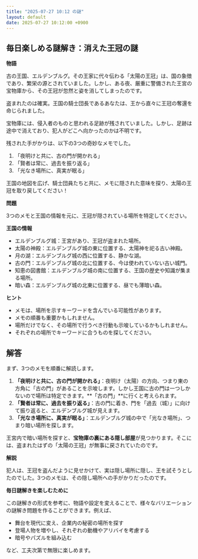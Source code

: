 ```yaml
---
title: "2025-07-27 10:12 の謎"
layout: default
date: 2025-07-27 10:12:00 +0900
---
```

## 毎日楽しめる謎解き：消えた王冠の謎

**物語**

古の王国、エルデンブルグ。その王家に代々伝わる「太陽の王冠」は、国の象徴であり、繁栄の源とされていました。しかし、ある夜、厳重に警備された王宮の宝物庫から、その王冠が忽然と姿を消してしまったのです。

盗まれたのは確実。王国の騎士団長であるあなたは、王から直々に王冠の奪還を命じられました。

宝物庫には、侵入者のものと思われる足跡が残されていました。しかし、足跡は途中で消えており、犯人がどこへ向かったのかは不明です。

残された手がかりは、以下の3つの奇妙なメモでした。

1.  「夜明けと共に、古の門が開かれる」
2.  「賢者は常に、過去を振り返る」
3.  「光なき場所に、真実が眠る」

王国の地図を広げ、騎士団員たちと共に、メモに隠された意味を探り、太陽の王冠を取り戻してください！

**問題**

3つのメモと王国の情報を元に、王冠が隠されている場所を特定してください。

**王国の情報**

*   エルデンブルグ城：王宮があり、王冠が盗まれた場所。
*   太陽の神殿：エルデンブルグ城の東に位置する、太陽神を祀る古い神殿。
*   月の湖：エルデンブルグ城の西に位置する、静かな湖。
*   古の門：エルデンブルグ城の北に位置する、今は使われていない古い城門。
*   知恵の図書館：エルデンブルグ城の南に位置する、王国の歴史や知識が集まる場所。
*   暗い森：エルデンブルグ城の北東に位置する、昼でも薄暗い森。

**ヒント**

*   メモは、場所を示すキーワードを含んでいる可能性があります。
*   メモの順番も重要かもしれません。
*   場所だけでなく、その場所で行うべき行動も示唆しているかもしれません。
*   それぞれの場所でキーワードに合うものを探してください。

## 解答

まず、3つのメモを順番に解読します。

1.  **「夜明けと共に、古の門が開かれる」**：夜明け（太陽）の方向、つまり東の方角に「古の門」があることを示唆します。しかし王国に古の門は一つしかないので場所は特定できます。**「古の門」**に行くと考えられます。
2.  **「賢者は常に、過去を振り返る」**：古の門に着き、門を「過去（城）」に向けて振り返ると、エルデンブルグ城が見えます。
3.  **「光なき場所に、真実が眠る」**：エルデンブルグ城の中で「光なき場所」、つまり暗い場所を探します。

王宮内で暗い場所を探すと、**宝物庫の裏にある隠し部屋**が見つかります。そこには、盗まれたはずの「太陽の王冠」が無事に戻されていたのです。

**解説**

犯人は、王冠を盗んだように見せかけて、実は隠し場所に隠し、王を試そうとしたのでした。3つのメモは、その隠し場所への手がかりだったのです。

**毎日謎解きを楽しむために**

この謎解きの形式を参考に、物語や設定を変えることで、様々なバリエーションの謎解き問題を作ることができます。例えば、

*   舞台を現代に変え、企業内の秘密の場所を探す
*   登場人物を増やし、それぞれの動機やアリバイを考慮する
*   暗号やパズルを組み込む

など、工夫次第で無限に楽しめます。
